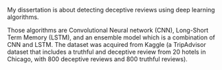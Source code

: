My dissertation is about detecting deceptive reviews using deep learning algorithms.

Those algorithms are Convolutional Neural network (CNN), Long-Short Term Memory (LSTM), and an ensemble model which is a combination of CNN and LSTM. 
The dataset was acquired from Kaggle (a TripAdvisor dataset that includes a truthful and deceptive review from 20 hotels in Chicago, with 800 deceptive reviews and 800 truthful reviews).

